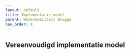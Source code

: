 ```yaml
---
layout: default
title: Implementatie model
parent: Waterkwaliteit Brugge
nav_order: 4
---
```


## Vereenvoudigd implementatie model
